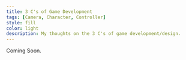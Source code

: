 ```yaml
---
title: 3 C's of Game Development
tags: [Camera, Character, Controller]
style: fill
color: light
description: My thoughts on the 3 C's of game development/design.
---
```


Coming Soon.

<!-- ## Intro
rejection cus hard to find things about this

## Camera
importance, player experience, bring examples of how other games use camera to promote a certain feeling

## Character
talk abt mario?

## Controller

{% include elements/figure.html image="https://i.imgur.com/hfWonpN.png" caption="Before and After Backgrounds" %}


## In WindWalker

### Windwalker Camera

### Windwalker Character

### Windwalker Controller


{% include elements/figure.html image="https://i.imgur.com/AoOojCt.png" caption="Before and After Gameplay" %} -->

